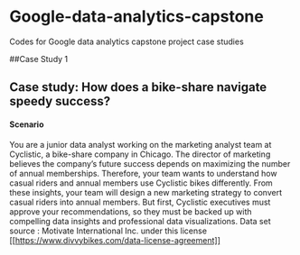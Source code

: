 # Google-data-analytics-capstone
Codes for Google data analytics capstone project case studies 

##Case Study 1
## Case study: How does a bike-share navigate speedy success? 
#### Scenario 
You are a junior data analyst working on the marketing analyst team at Cyclistic, a bike-share company in Chicago. The director of marketing believes the company’s future success depends on maximizing the number of annual memberships. Therefore, your team wants to understand how casual riders and annual members use Cyclistic bikes differently. From these insights, your team will design a new marketing strategy to convert casual riders into annual members. But first, Cyclistic executives must approve your recommendations, so they must be backed up with compelling data insights and professional data visualizations.
Data set source : Motivate International Inc. under this license [[https://www.divvybikes.com/data-license-agreement]] 


